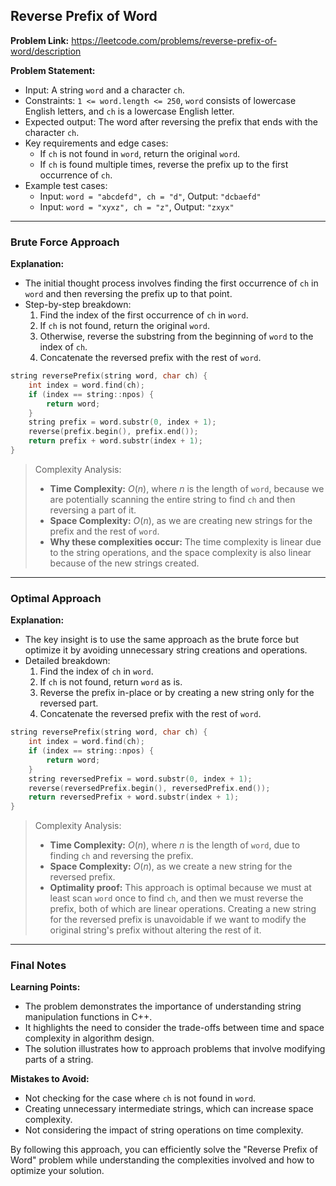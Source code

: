 ## Reverse Prefix of Word
**Problem Link:** https://leetcode.com/problems/reverse-prefix-of-word/description

**Problem Statement:**
- Input: A string `word` and a character `ch`.
- Constraints: `1 <= word.length <= 250`, `word` consists of lowercase English letters, and `ch` is a lowercase English letter.
- Expected output: The word after reversing the prefix that ends with the character `ch`.
- Key requirements and edge cases:
  - If `ch` is not found in `word`, return the original `word`.
  - If `ch` is found multiple times, reverse the prefix up to the first occurrence of `ch`.
- Example test cases:
  - Input: `word = "abcdefd", ch = "d"`, Output: `"dcbaefd"`
  - Input: `word = "xyxz", ch = "z"`, Output: `"zxyx"`

---

### Brute Force Approach

**Explanation:**
- The initial thought process involves finding the first occurrence of `ch` in `word` and then reversing the prefix up to that point.
- Step-by-step breakdown:
  1. Find the index of the first occurrence of `ch` in `word`.
  2. If `ch` is not found, return the original `word`.
  3. Otherwise, reverse the substring from the beginning of `word` to the index of `ch`.
  4. Concatenate the reversed prefix with the rest of `word`.

```cpp
string reversePrefix(string word, char ch) {
    int index = word.find(ch);
    if (index == string::npos) {
        return word;
    }
    string prefix = word.substr(0, index + 1);
    reverse(prefix.begin(), prefix.end());
    return prefix + word.substr(index + 1);
}
```

> Complexity Analysis:
> - **Time Complexity:** $O(n)$, where $n$ is the length of `word`, because we are potentially scanning the entire string to find `ch` and then reversing a part of it.
> - **Space Complexity:** $O(n)$, as we are creating new strings for the prefix and the rest of `word`.
> - **Why these complexities occur:** The time complexity is linear due to the string operations, and the space complexity is also linear because of the new strings created.

---

### Optimal Approach

**Explanation:**
- The key insight is to use the same approach as the brute force but optimize it by avoiding unnecessary string creations and operations.
- Detailed breakdown:
  1. Find the index of `ch` in `word`.
  2. If `ch` is not found, return `word` as is.
  3. Reverse the prefix in-place or by creating a new string only for the reversed part.
  4. Concatenate the reversed prefix with the rest of `word`.

```cpp
string reversePrefix(string word, char ch) {
    int index = word.find(ch);
    if (index == string::npos) {
        return word;
    }
    string reversedPrefix = word.substr(0, index + 1);
    reverse(reversedPrefix.begin(), reversedPrefix.end());
    return reversedPrefix + word.substr(index + 1);
}
```

> Complexity Analysis:
> - **Time Complexity:** $O(n)$, where $n$ is the length of `word`, due to finding `ch` and reversing the prefix.
> - **Space Complexity:** $O(n)$, as we create a new string for the reversed prefix.
> - **Optimality proof:** This approach is optimal because we must at least scan `word` once to find `ch`, and then we must reverse the prefix, both of which are linear operations. Creating a new string for the reversed prefix is unavoidable if we want to modify the original string's prefix without altering the rest of it.

---

### Final Notes

**Learning Points:**
- The problem demonstrates the importance of understanding string manipulation functions in C++.
- It highlights the need to consider the trade-offs between time and space complexity in algorithm design.
- The solution illustrates how to approach problems that involve modifying parts of a string.

**Mistakes to Avoid:**
- Not checking for the case where `ch` is not found in `word`.
- Creating unnecessary intermediate strings, which can increase space complexity.
- Not considering the impact of string operations on time complexity.

By following this approach, you can efficiently solve the "Reverse Prefix of Word" problem while understanding the complexities involved and how to optimize your solution.
